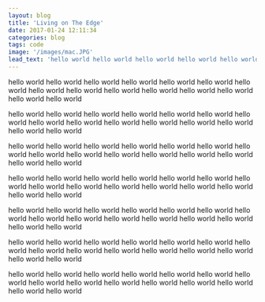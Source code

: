 ```yaml
---
layout: blog
title: 'Living on The Edge'
date: 2017-01-24 12:11:34
categories: blog
tags: code
image: '/images/mac.JPG'
lead_text: 'hello world hello world hello world hello world hello world hello world hello world hello world hello world hello world hello world hello world hello world hello world hello world '
---
```


hello world hello world hello world hello world hello world hello world hello world hello world hello world hello world hello world hello world hello world hello world hello world 

hello world hello world hello world hello world hello world hello world hello world hello world hello world hello world hello world hello world hello world hello world hello world 

hello world hello world hello world hello world hello world hello world hello world hello world hello world hello world hello world hello world hello world hello world hello world 

hello world hello world hello world hello world hello world hello world hello world hello world hello world hello world hello world hello world hello world hello world hello world 

hello world hello world hello world hello world hello world hello world hello world hello world hello world hello world hello world hello world hello world hello world hello world 

hello world hello world hello world hello world hello world hello world hello world hello world hello world hello world hello world hello world hello world hello world hello world 

hello world hello world hello world hello world hello world hello world hello world hello world hello world hello world hello world hello world hello world hello world hello world 
